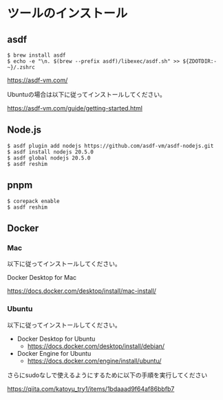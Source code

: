 # ツールのインストール

## asdf

```shell
$ brew install asdf
$ echo -e "\n. $(brew --prefix asdf)/libexec/asdf.sh" >> ${ZDOTDIR:-~}/.zshrc
```

https://asdf-vm.com/

Ubuntuの場合は以下に従ってインストールしてください。

https://asdf-vm.com/guide/getting-started.html

## Node.js

```shell
$ asdf plugin add nodejs https://github.com/asdf-vm/asdf-nodejs.git
$ asdf install nodejs 20.5.0
$ asdf global nodejs 20.5.0
$ asdf reshim
```

## pnpm

```shell
$ corepack enable
$ asdf reshim
```

## Docker

### Mac

以下に従ってインストールしてください。

Docker Desktop for Mac

https://docs.docker.com/desktop/install/mac-install/

### Ubuntu

以下に従ってインストールしてください。

- Docker Desktop for Ubuntu
    - https://docs.docker.com/desktop/install/debian/
- Docker Engine for Ubuntu
    - https://docs.docker.com/engine/install/ubuntu/

さらにsudoなしで使えるようにするために以下の手順を実行してください

https://qiita.com/katoyu_try1/items/1bdaaad9f64af86bbfb7